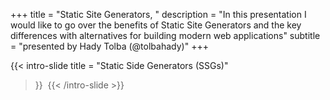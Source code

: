 +++
title = "Static Site Generators, "
description = "In this presentation I would like to go over the benefits of Static Site Generators and the key differences with alternatives for building modern web applications"
subtitle = "presented by Hady Tolba (@tolbahady)"
+++

{{< intro-slide 
  title = "Static Side Generators (SSGs)"
>}}
    <img style="max-width: 100%;" src="/images/whatssg.png" alt="">
{{< /intro-slide >}}
